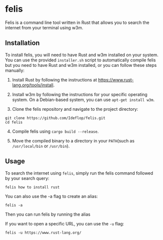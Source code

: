 # felis

Felis is a command line tool written in Rust that allows you to search the internet from your terminal using w3m.

## Installation

To install felis, you will need to have Rust and w3m installed on your system. You can use the provided ``` installer.sh ``` script to automatically compile felis but you need to have Rust and w3m installed, or you can follow these steps manually:

1. Install Rust by following the instructions at https://www.rust-lang.org/tools/install.

2. Install w3m by following the instructions for your specific operating system. On a Debian-based system, you can use ```apt-get install w3m```.

3. Clone the felis repository and navigate to the project directory:
```
git clone https://github.com/Ideflop/felis.git    
cd felis
```

4.  Compile felis using ```cargo build --release```.

5.  Move the compiled binary to a directory in your ```PATH```(such as ```/usr/local/bin``` or ```/usr/bin```).


## Usage

To search the internet using ```felis```, simply run the felis command followed by your search query:
```
felis how to install rust
```

You can also use the -a flag to create an alias:
```
felis -a
```
Then you can run felis by running the alias

If you want to open a specific URL, you can use the ```-u``` flag:
```
felis -u https://www.rust-lang.org/
```
